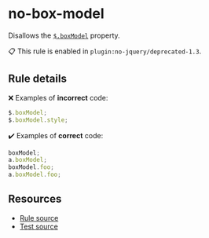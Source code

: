 [//]: # (This file is generated by eslint-docgen. Do not edit it directly.)

# no-box-model

Disallows the [`$.boxModel`](https://api.jquery.com/jQuery.boxModel/) property.

📋 This rule is enabled in `plugin:no-jquery/deprecated-1.3`.

## Rule details

❌ Examples of **incorrect** code:
```js
$.boxModel;
$.boxModel.style;
```

✔️ Examples of **correct** code:
```js
boxModel;
a.boxModel;
boxModel.foo;
a.boxModel.foo;
```

## Resources

* [Rule source](/src/rules/no-box-model.js)
* [Test source](/tests/rules/no-box-model.js)
